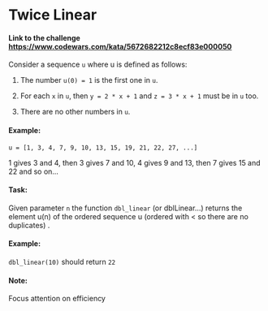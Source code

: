 # Twice Linear

#### Link to the challenge https://www.codewars.com/kata/5672682212c8ecf83e000050


Consider a sequence `u` where u is defined as follows:

1. The number `u(0) = 1` is the first one in `u`.

2. For each `x` in `u`, then `y = 2 * x + 1` and `z = 3 * x + 1` must be in `u` too.

3. There are no other numbers in `u`.

#### Example:
`u = [1, 3, 4, 7, 9, 10, 13, 15, 19, 21, 22, 27, ...]`

1 gives 3 and 4, then 3 gives 7 and 10, 4 gives 9 and 13, then 7 gives 15 and 22 and so on...

#### Task:
Given parameter `n` the function `dbl_linear` (or dblLinear...) returns the element u(n) of the ordered sequence u (ordered with < so there are no duplicates) .

#### Example:
`dbl_linear(10)` should return `22`

#### Note:
Focus attention on efficiency
